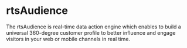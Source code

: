 # rtsAudience
The rtsAudience is real-time data action engine which enables  to build a universal 360-degree customer profile to better influence and engage visitors in your web or mobile channels in real time. 
